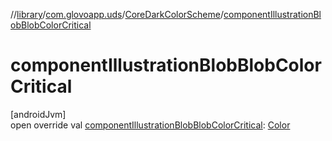 //[library](../../../index.md)/[com.glovoapp.uds](../index.md)/[CoreDarkColorScheme](index.md)/[componentIllustrationBlobBlobColorCritical](component-illustration-blob-blob-color-critical.md)

# componentIllustrationBlobBlobColorCritical

[androidJvm]\
open override val [componentIllustrationBlobBlobColorCritical](component-illustration-blob-blob-color-critical.md): [Color](https://developer.android.com/reference/kotlin/androidx/compose/ui/graphics/Color.html)
